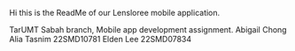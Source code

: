 Hi this is the ReadMe of our Lensloree mobile application. 

TarUMT Sabah branch, Mobile app development assignment.
Abigail Chong 
Alia Tasnim 22SMD10781
Elden Lee 22SMD07834